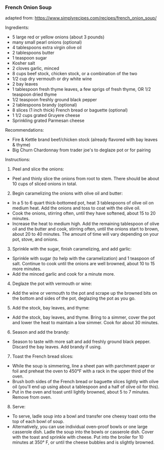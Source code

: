 ### French Onion Soup

adapted from: https://www.simplyrecipes.com/recipes/french_onion_soup/

Ingredients:
- 5 large red or yellow onions (about 3 pounds)
- many small pearl onions (optional)
- 4 tablespoons extra virgin olive oil
- 2 tablespoons butter
- 1 teaspoon sugar
- Kosher salt
- 2 cloves garlic, minced
- 8 cups beef stock, chicken stock, or a combination of the two
- 1/2 cup dry vermouth or dry white wine
- 2 bay leaves
- 1 tablespoon fresh thyme leaves, a few sprigs of fresh thyme, OR 1/2 teaspoon dried thyme
- 1/2 teaspoon freshly ground black pepper
- 2 tablespoons brandy (optional)
- 8 slices (1 inch thick) French bread or baguette (optional)
- 1 1/2 cups grated Gruyere cheese
- Sprinkling grated Parmesan cheese

Recommendations: 
- Fire & Kettle brand beef/chicken stock (already flavored with bay leaves & thyme)
- Big Churn Chardonnay from trader joe's to deglaze pot or for pairing

Instructions:
1. Peel and slice the onions:
- Peel and thinly slice the onions from root to stem. There should be about 10 cups of sliced onions in total.
2. Begin caramelizing the onions with olive oil and butter:
- In a 5 to 6 quart thick-bottomed pot, heat 3 tablespoons of olive oil on medium heat. Add the onions and toss to coat with the olive oil.
- Cook the onions, stirring often, until they have softened, about 15 to 20 minutes.
- Increase the heat to medium high. Add the remaining tablespoon of olive oil and the butter and cook, stirring often, until the onions start to brown, about 20 to 40 minutes. The amount of time will vary depending on your pot, stove, and onions.
3. Sprinkle with the sugar, finish caramelizing, and add garlic:
- Sprinkle with sugar (to help with the caramelization) and 1 teaspoon of salt. Continue to cook until the onions are well browned, about 10 to 15 more minutes.
- Add the minced garlic and cook for a minute more.
4. Deglaze the pot with vermouth or wine:
- Add the wine or vermouth to the pot and scrape up the browned bits on the bottom and sides of the pot, deglazing the pot as you go.
5. Add the stock, bay leaves, and thyme:
- Add the stock, bay leaves, and thyme. Bring to a simmer, cover the pot and lower the heat to maintain a low simmer. Cook for about 30 minutes.
6. Season and add the brandy:
- Season to taste with more salt and add freshly ground black pepper. Discard the bay leaves. Add brandy if using.
7. Toast the French bread slices:
- While the soup is simmering, line a sheet pan with parchment paper or foil and preheat the oven to 450°F with a rack in the upper third of the oven.
- Brush both sides of the French bread or baguette slices lightly with olive oil (you'll end up using about a tablespoon and a half of olive oil for this).
- Put in the oven and toast until lightly browned, about 5 to 7 minutes. Remove from oven.
8. Serve:
- To serve, ladle soup into a bowl and transfer one cheesy toast onto the top of each bowl of soup.
- Alternatively, you can use individual oven-proof bowls or one large casserole dish. Ladle the soup into the bowls or casserole dish. Cover with the toast and sprinkle with cheese. Put into the broiler for 10 minutes at 350° F, or until the cheese bubbles and is slightly browned.
